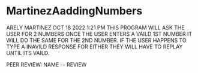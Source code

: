 # MartinezAaddingNumbers
ARELY MARTINEZ
OCT 18 2022 1:21 PM
THIS PROGRAM WILL ASK THE USER FOR 2 NUMBERS 
ONCE THE USER ENTERS A VAILD 1ST NUMBER IT 
WILL DO THE SAME FOR THE 2ND NUMBER. IF THE 
USER HAPPENS TO TYPE A INAVILD RESPONSE FOR 
EITHER THEY WILL HAVE TO REPLAY UNTIL ITS VAILD.

PEER REVIEW: NAME -- REVIEW 
